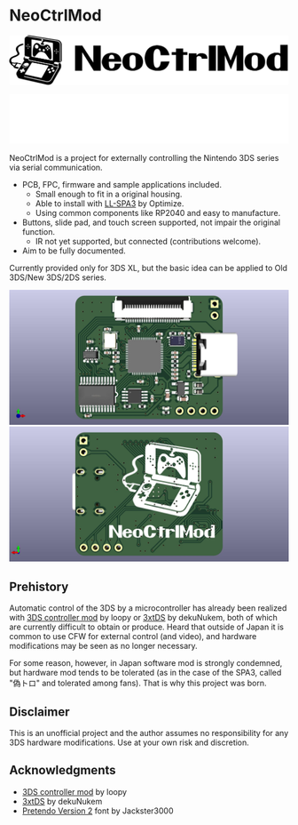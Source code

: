 # NeoCtrlMod

![](logo/logo.svg#gh-light-mode-only)

![](logo/logo-white.svg#gh-dark-mode-only)

NeoCtrlMod is a project for externally controlling the Nintendo 3DS series via serial communication.

- PCB, FPC, firmware and sample applications included.
  - Small enough to fit in a original housing.
  - Able to install with [LL-SPA3](https://optimize.ath.cx/LL-SPA3/index.htm) by Optimize.
  - Using common components like RP2040 and easy to manufacture.
- Buttons, slide pad, and touch screen supported, not impair the original function.
  - IR not yet supported, but connected (contributions welcome).
- Aim to be fully documented.

Currently provided only for 3DS XL, but the basic idea can be applied to Old 3DS/New 3DS/2DS series.

<p>
<img src="pcb/pcb_f.jpg" />
<img src="pcb/pcb_b.jpg" />
</p>

## Prehistory

Automatic control of the 3DS by a microcontroller has already been realized with [3DS controller mod](https://3dscapture.com/controller/) by loopy or [3xtDS](https://github.com/dekuNukem/3xtDS) by dekuNukem, both of which are currently difficult to obtain or produce. Heard that outside of Japan it is common to use CFW for external control (and video), and hardware modifications may be seen as no longer necessary.

For some reason, however, in Japan software mod is strongly condemned, but hardware mod tends to be tolerated (as in the case of the SPA3, called "偽トロ" and tolerated among fans). That is why this project was born.

## Disclaimer

This is an unofficial project and the author assumes no responsibility for any 3DS hardware modifications. Use at your own risk and discretion.

## Acknowledgments

- [3DS controller mod](https://3dscapture.com/controller/) by loopy
- [3xtDS](https://github.com/dekuNukem/3xtDS) by dekuNukem
- [Pretendo Version 2](https://www.deviantart.com/jackster3000/art/Pretendo-Version-2-7242224) font by Jackster3000
